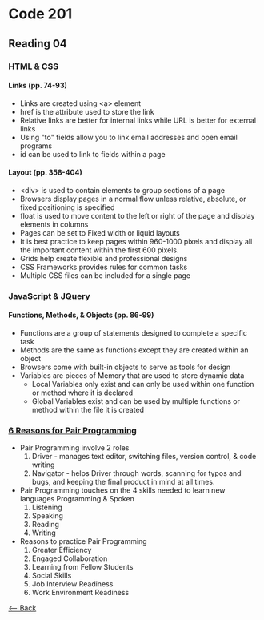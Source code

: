 # Code 201
## Reading 04

### HTML & CSS
#### Links (pp. 74-93)
* Links are created using \<a\> element
* href is the attribute used to store the link
* Relative links are better for internal links while URL is better for external links
* Using "to" fields allow you to link email addresses and open email programs
* id can be used to link to fields within a page

#### Layout (pp. 358-404)
* \<div\> is used to contain elements to group sections of a page
* Browsers display pages in a normal flow unless relative, absolute, or fixed positioning is specified
* float is used to move content to the left or right of the page and display elements in columns
* Pages can be set to Fixed width or liquid layouts
* It is best practice to keep pages within 960-1000 pixels and display all the important content within the first 600 pixels.
* Grids help create flexible and professional designs
* CSS Frameworks provides rules for common tasks
* Multiple CSS files can be included for a single page


### JavaScript & JQuery
#### Functions, Methods, & Objects (pp. 86-99)
* Functions are a group of statements designed to complete a specific task
* Methods are the same as functions except they are created within an object
* Browsers come with built-in objects to serve as tools for design
* Variables are pieces of Memory that are used to store dynamic data
    * Local Variables only exist and can only be used within one function or method where it is declared
    * Global Variables exist and can be used by multiple functions or method within the file it is created


### [6 Reasons for Pair Programming](https://www.codefellows.org/blog/6-reasons-for-pair-programming/)
* Pair Programming involve 2 roles
    1. Driver - manages text editor, switching files, version control, & code writing
    1. Navigator - helps Driver through words, scanning for typos and bugs, and keeping the final product in mind at all times.
* Pair Programming touches on the 4 skills needed to learn new languages Programming & Spoken
    1. Listening
    1. Speaking
    1. Reading
    1. Writing
* Reasons to practice Pair Programming
    1. Greater Efficiency
    1. Engaged Collaboration
    1. Learning from Fellow Students
    1. Social Skills
    1. Job Interview Readiness
    1. Work Environment Readiness


[<-- Back](../README.md)

